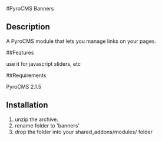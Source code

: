 #PyroCMS Banners

## Description

A PyroCMS module that lets you manage links on your pages.

##Features

use it for javascript sliders, etc

##Requirements

PyroCMS 2.1.5

## Installation

1. unzip the archive.
2. rename folder to 'banners'
3. drop the folder into your shared_addons/modules/ folder
